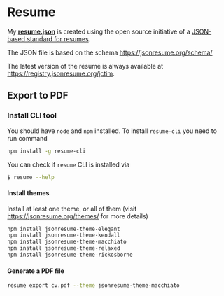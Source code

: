 # Resume

My **[resume.json](resume.json)** is created using the open source initiative of
a [JSON-based standard for resumes](https://jsonresume.org/).

The JSON file is based on the schema https://jsonresume.org/schema/

The latest version of the résumé is always available at https://registry.jsonresume.org/jctim.

## Export to PDF

### Install CLI tool

You should have `node` and `npm` installed.
To install `resume-cli` you need to run command

```bash
npm install -g resume-cli
```

You can check if `resume` CLI is installed via

```bash
$ resume --help
````

#### Install themes

Install at least one theme, or all of them (visit https://jsonresume.org/themes/ for more details)

```bash
npm install jsonresume-theme-elegant
npm install jsonresume-theme-kendall
npm install jsonresume-theme-macchiato
npm install jsonresume-theme-relaxed
npm install jsonresume-theme-rickosborne
```

#### Generate a PDF file

```bash
resume export cv.pdf --theme jsonresume-theme-macchiato
```

